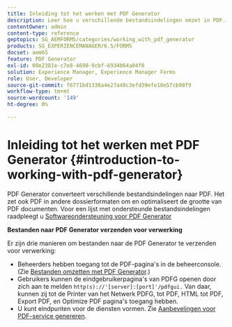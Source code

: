 ```yaml
---
title: Inleiding tot het werken met PDF Generator
description: Leer hoe u verschillende bestandsindelingen omzet in PDF. Het zet ook PDF in andere dossierformaten om en optimaliseert de grootte van PDF documenten.
contentOwner: admin
content-type: reference
geptopics: SG_AEMFORMS/categories/working_with_pdf_generator
products: SG_EXPERIENCEMANAGER/6.5/FORMS
docset: aem65
feature: PDF Generator
exl-id: 08e2381e-c7e8-4690-9cbf-6934064a04f8
solution: Experience Manager, Experience Manager Forms
role: User, Developer
source-git-commit: f6771bd1338a4e27a48c3efd39efe18e57cb98f9
workflow-type: tm+mt
source-wordcount: '149'
ht-degree: 0%

---
```


# Inleiding tot het werken met PDF Generator {#introduction-to-working-with-pdf-generator}

PDF Generator converteert verschillende bestandsindelingen naar PDF. Het zet ook PDF in andere dossierformaten om en optimaliseert de grootte van PDF documenten. Voor een lijst met ondersteunde bestandsindelingen raadpleegt u [Softwareondersteuning voor PDF Generator](/help/forms/using/aem-forms-jee-supported-platforms.md)

**Bestanden naar PDF Generator verzenden voor verwerking**

Er zijn drie manieren om bestanden naar de PDF Generator te verzenden voor verwerking:

* Beheerders hebben toegang tot de PDF-pagina&#39;s in de beheerconsole. (Zie [Bestanden omzetten met PDF Generator](/help/forms/using/admin-help/converting-files-using-pdf-generator.md).)
* Gebruikers kunnen de eindgebruikerpagina&#39;s van PDFG openen door zich aan te melden `http(s)://'[server]:[port]'/pdfgui.` Van daar, kunnen zij tot de Printer van het Netwerk PDFG, tot PDF, HTML tot PDF, Export PDF, en Optimize PDF pagina&#39;s toegang hebben.
* U kunt eindpunten voor de diensten vormen. Zie <!--Fix broken link to Managing Endpoints --> [Aanbevelingen voor PDF-service genereren](configuring-watched-folder-endpoints.md#generate-pdf-service-recommendations).
